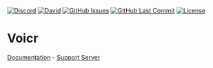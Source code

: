 [![Discord](https://img.shields.io/discord/449576301997588490.svg?label=Discord&logo=discord)](https://discord.gg/pfQz5Pq)
[![David](https://img.shields.io/david/Gleeny/Voicr.svg?logo=npm&logoColor=white)](https://david-dm.org/Gleeny/Voicr)
[![GitHub Issues](https://img.shields.io/github/issues/Gleeny/Voicr.svg?logo=github&logoColor=white)](https://github.com/Gleeny/Voicr/issues)
[![GitHub Last Commit](https://img.shields.io/github/last-commit/Gleeny/Voicr.svg?logo=github&logoColor=white)](https://github.com/Gleeny/Voicr/commit/master)
[![License](https://img.shields.io/github/license/Gleeny/Voicr.svg?label=License&logo=github&logoColor=white)](./LICENSE)

# Voicr

[Documentation](https://gleeny.github.io/voicr/) - [Support Server](https://discordapp.com/invite/JbHX5U3)
